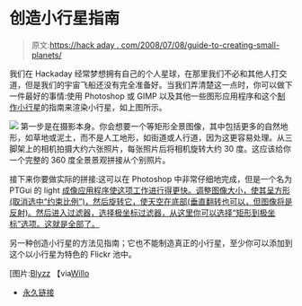 # 创造小行星指南

> 原文:[https://hack aday . com/2008/07/08/guide-to-creating-small-planets/](https://hackaday.com/2008/07/08/guide-to-creating-small-planets/)

我们在 Hackaday 经常梦想拥有自己的个人星球，在那里我们不必和其他人打交道，但是我们的宇宙飞船还没有完全准备好。当我们弄清楚这一点时，你可以做下一件最好的事情:使用 Photoshop 或 GIMP 以及其他一些图形应用程序和这个[制作小行星](http://tjhole.com/tutorials/?p=3)的指南来渲染小行星，如上图所示。

![](../Images/7b413304d956e1bf87089ea2484940cd.png)
第一步是在摄影本身。你会想要一个等矩形全景图像，其中包括更多的自然地形，如草地或泥土，而不是人工地形，如街道或人行道，因为这更容易处理。从三脚架上的相机拍摄大约六张照片，每张照片后将相机旋转大约 30 度。这应该给你一个完整的 360 度全景景观拼接从个别照片。

接下来你要做实际的拼接:这可以在 Photoshop 中非常仔细地完成，但是一个名为 PTGui 的 light [成像应用程序使这项工作进行得更快。调整图像大小，使其呈方形(取消选中“约束比例”)，然后旋转它，使天空在底部(垂直翻转也可以，但图像将是反射)。然后进入过滤器，选择极坐标过滤器，从这里你可以选择“矩形到极坐标”选项。这就是全部了。](http://www.ptgui.com/download.html)

另一种创造小行星的方法见指南；它也不能制造真正的小行星，至少你可以添加到这个以小行星为特色的 Flickr 池中。

[图片:[Blyzz](http://flickr.com/photos/blyzz/2616797794/in/pool-making_planets)
【via[Willo](http://willotoons.myshopify.com/)

*   [永久链接](http://tjhole.com/tutorials/?p=3)